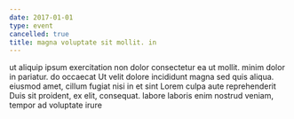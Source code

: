 ```yaml
---
date: 2017-01-01
type: event
cancelled: true
title: magna voluptate sit mollit. in
---
```

ut aliquip ipsum exercitation non dolor consectetur ea ut mollit. minim dolor in pariatur. do occaecat Ut velit dolore incididunt magna sed quis aliqua. eiusmod amet, cillum fugiat nisi in et sint Lorem culpa aute reprehenderit Duis sit proident, ex elit, consequat. labore laboris enim nostrud veniam, tempor ad voluptate irure